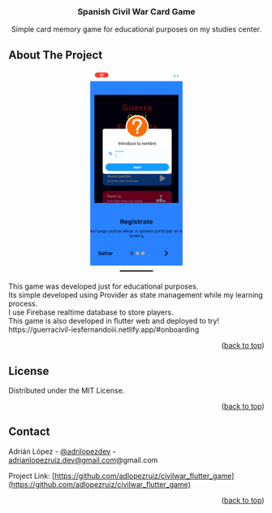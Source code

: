 <!-- Improved compatibility of back to top link: See: https://github.com/othneildrew/Best-README-Template/pull/73 -->
<a name="readme-top"></a>
<!--
*** Thanks for checking out the Best-README-Template. If you have a suggestion
*** that would make this better, please fork the repo and create a pull request
*** or simply open an issue with the tag "enhancement".
*** Don't forget to give the project a star!
*** Thanks again! Now go create something AMAZING! :D
-->

<!-- PROJECT LOGO -->
<br />
<div align="center">
 

<h3 align="center">Spanish Civil War Card Game</h3>

  <p align="center">
    Simple card memory game for educational purposes on my studies center.

  </p>
</div>


<!-- ABOUT THE PROJECT -->
## About The Project
<p align="center">
   <a href="https://github.com/adlopezruiz/civilwar_flutter_game">
    <img src="assets/civil_war.gif" alt="Logo" height = "400">
  </a>
</p>
This game was developed just for educational purposes.<br>
Its simple developed using Provider as state management while my learning process.<br>
I use Firebase realtime database to store players.<br>
This game is also developed in flutter web and deployed to try!<br>
https://guerracivil-iesfernandoiii.netlify.app/#onboarding
<p align="right">(<a href="#readme-top">back to top</a>)</p>


<!-- LICENSE -->
## License

Distributed under the MIT License.

<p align="right">(<a href="#readme-top">back to top</a>)</p>

<!-- CONTACT -->
## Contact

Adrián López - [@adrilopezdev](https://twitter.com/adrilopezdev) - adrianlopezruiz.dev@gmail.com@gmail.com

Project Link: [https://github.com/adlopezruiz/civilwar_flutter_game](https://github.com/adlopezruiz/civilwar_flutter_game)

<p align="right">(<a href="#readme-top">back to top</a>)</p>





<!-- MARKDOWN LINKS & IMAGES -->
<!-- https://www.markdownguide.org/basic-syntax/#reference-style-links -->
[contributors-shield]: https://img.shields.io/github/contributors/adlopezruiz/civilwar_flutter_game.svg?style=for-the-badge
[contributors-url]: https://github.com/adlopezruiz/civilwar_flutter_game/graphs/contributors
[forks-shield]: https://img.shields.io/github/forks/adlopezruiz/civilwar_flutter_game.svg?style=for-the-badge
[forks-url]: https://github.com/adlopezruiz/civilwar_flutter_game/network/members
[stars-shield]: https://img.shields.io/github/stars/adlopezruiz/civilwar_flutter_game.svg?style=for-the-badge
[stars-url]: https://github.com/adlopezruiz/civilwar_flutter_game/stargazers
[issues-shield]: https://img.shields.io/github/issues/adlopezruiz/civilwar_flutter_game.svg?style=for-the-badge
[issues-url]: https://github.com/adlopezruiz/civilwar_flutter_game/issues
[license-shield]: https://img.shields.io/github/license/adlopezruiz/civilwar_flutter_game.svg?style=for-the-badge
[license-url]: https://github.com/adlopezruiz/civilwar_flutter_game/blob/master/LICENSE.txt
[linkedin-shield]: https://img.shields.io/badge/-LinkedIn-black.svg?style=for-the-badge&logo=linkedin&colorB=555
[linkedin-url]: https://linkedin.com/in/adrianlopezdev
[product-screenshot]: images/screenshot.png
[Next.js]: https://img.shields.io/badge/next.js-000000?style=for-the-badge&logo=nextdotjs&logoColor=white
[Next-url]: https://nextjs.org/
[React.js]: https://img.shields.io/badge/React-20232A?style=for-the-badge&logo=react&logoColor=61DAFB
[React-url]: https://reactjs.org/
[Vue.js]: https://img.shields.io/badge/Vue.js-35495E?style=for-the-badge&logo=vuedotjs&logoColor=4FC08D
[Vue-url]: https://vuejs.org/
[Angular.io]: https://img.shields.io/badge/Angular-DD0031?style=for-the-badge&logo=angular&logoColor=white
[Angular-url]: https://angular.io/
[Svelte.dev]: https://img.shields.io/badge/Svelte-4A4A55?style=for-the-badge&logo=svelte&logoColor=FF3E00
[Svelte-url]: https://svelte.dev/
[Laravel.com]: https://img.shields.io/badge/Laravel-FF2D20?style=for-the-badge&logo=laravel&logoColor=white
[Laravel-url]: https://laravel.com
[Bootstrap.com]: https://img.shields.io/badge/Bootstrap-563D7C?style=for-the-badge&logo=bootstrap&logoColor=white
[Bootstrap-url]: https://getbootstrap.com
[JQuery.com]: https://img.shields.io/badge/jQuery-0769AD?style=for-the-badge&logo=jquery&logoColor=white
[JQuery-url]: https://jquery.com 

